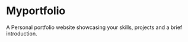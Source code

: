 # Myportfolio
A Personal portfolio website showcasing your skills, projects and a brief introduction.
